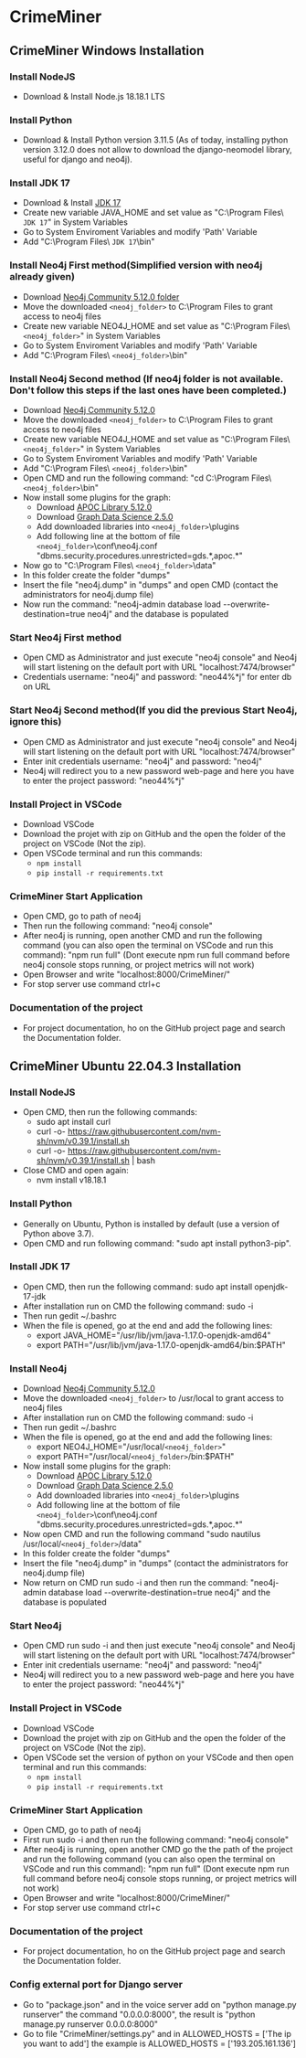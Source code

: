 # CrimeMiner 

## CrimeMiner Windows Installation

### Install NodeJS
- Download & Install Node.js 18.18.1 LTS

### Install Python
- Download & Install Python version 3.11.5 (As of today, installing python version 3.12.0 does not allow to download the django-neomodel library, useful for django and neo4j).

### Install JDK 17 
- Download & Install [JDK 17](https://www.oracle.com/java/technologies/javase/jdk17-archive-downloads.html)
- Create new variable JAVA_HOME and set value as "C:\Program Files\ `JDK 17`" in System Variables
- Go to System Enviroment Variables and modify 'Path' Variable 
- Add "C:\Program Files\ `JDK 17`\bin"

### Install Neo4j First method(Simplified version with neo4j already given)
- Download [Neo4j Community 5.12.0 folder](https://drive.google.com/file/d/1P3TJL8pJirJEB7Pw_XHCD1eqwhVjK-ZP/view?usp=sharing)
- Move the downloaded `<neo4j_folder>` to C:\Program Files to grant access to neo4j files
- Create new variable NEO4J_HOME and set value as "C:\Program Files\ `<neo4j_folder>`" in System Variables
- Go to System Enviroment Variables and modify 'Path' Variable 
- Add "C:\Program Files\ `<neo4j_folder>`\bin"

### Install Neo4j Second method (If neo4j folder is not available.  Don't follow this steps if the last ones have been completed.)
- Download [Neo4j Community 5.12.0](https://neo4j.com/download-thanks/?edition=community&release=5.12.0&flavour=winzip&_ga=2.70199892.534428204.1701943928-1393289357.1701943928)
- Move the downloaded `<neo4j_folder>` to C:\Program Files to grant access to neo4j files
- Create new variable NEO4J_HOME and set value as "C:\Program Files\ `<neo4j_folder>`" in System Variables
- Go to System Enviroment Variables and modify 'Path' Variable 
- Add "C:\Program Files\ `<neo4j_folder>`\bin"
- Open CMD and run the following command: "cd C:\Program Files\ `<neo4j_folder>`\bin"
- Now install some plugins for the graph:
    - Download [APOC Library 5.12.0](https://github.com/neo4j/apoc/releases/download/5.12.0/apoc-5.12.0-core.jar)
    - Download [Graph Data Science 2.5.0](https://github.com/neo4j/graph-data-science/releases/download/2.5.0/neo4j-graph-data-science-2.5.0.jar)
    - Add downloaded libraries into `<neo4j_folder>`\plugins
    - Add following line at the bottom of file `<neo4j_folder>`\conf\neo4j.conf "dbms.security.procedures.unrestricted=gds.\*,apoc.\*" <!--(If you open the README on a editor don't use this "\" in gds. and apoc.)-->
- Now go to "C:\Program Files\ `<neo4j_folder>`\data"
- In this folder create the folder "dumps"
- Insert the file "neo4j.dump" in "dumps" and open CMD (contact the administrators for neo4j.dump file)
- Now run the command: "neo4j-admin database load --overwrite-destination=true neo4j" and the database is populated

### Start Neo4j First method
- Open CMD as Administrator and just execute "neo4j console" and Neo4j will start listening on the default port with URL "localhost:7474/browser"
- Credentials username: "neo4j" and password: "neo44%*j" for enter db on URL

### Start Neo4j Second method(If you did the previous Start Neo4j, ignore this)
- Open CMD as Administrator and just execute "neo4j console" and Neo4j will start listening on the default port with URL "localhost:7474/browser"
- Enter init credentials username: "neo4j" and password: "neo4j"
- Neo4j will redirect you to a new password web-page and here you have to enter the project password: "neo44%*j"

### Install Project in VSCode
- Download VSCode
- Download the projet with zip on GitHub and the open the folder of the project on VSCode (Not the zip).
- Open VSCode terminal and run this commands: 
    - `npm install`
    - `pip install -r requirements.txt`

### CrimeMiner Start Application
- Open CMD, go to path of neo4j
- Then run the following command: "neo4j console"
- After neo4j is running, open another CMD and run the following command (you can also open the terminal on VSCode and run this command): "npm run full" (Dont execute npm run full command before neo4j console stops running, or project metrics will not work)
- Open Browser and write "localhost:8000/CrimeMiner/"
- For stop server use command ctrl+c

### Documentation of the project
- For project documentation, ho on the GitHub project page and search the Documentation folder.

## CrimeMiner Ubuntu 22.04.3 Installation

### Install NodeJS
- Open CMD, then run the following commands:
    - sudo apt install curl
    - curl -o- https://raw.githubusercontent.com/nvm-sh/nvm/v0.39.1/install.sh
    - curl -o- https://raw.githubusercontent.com/nvm-sh/nvm/v0.39.1/install.sh | bash
- Close CMD and open again:
    - nvm install v18.18.1

### Install Python
- Generally on Ubuntu, Python is installed by default (use a version of Python above 3.7).
- Open CMD and run following command: "sudo apt install python3-pip".

### Install JDK 17 
- Open CMD, then run the following command: sudo apt install openjdk-17-jdk
- After installation run on CMD the following command: sudo -i
- Then run gedit ~/.bashrc
- When the file is opened, go at the end and add the following lines:
    - export JAVA_HOME="/usr/lib/jvm/java-1.17.0-openjdk-amd64"
    - export PATH="/usr/lib/jvm/java-1.17.0-openjdk-amd64/bin:$PATH"

### Install Neo4j
- Download [Neo4j Community 5.12.0](https://neo4j.com/download-thanks/?edition=community&release=5.12.0&flavour=unix&_ga=2.215629648.659733033.1701947907-34595816.1701947907)
- Move the downloaded `<neo4j_folder>` to /usr/local to grant access to neo4j files
- After installation run on CMD the following command: sudo -i
- Then run gedit ~/.bashrc
- When the file is opened, go at the end and add the following lines:
    - export NEO4J_HOME="/usr/local/`<neo4j_folder>`"
    - export PATH="/usr/local/`<neo4j_folder>`/bin:$PATH"
- Now install some plugins for the graph:
    - Download [APOC Library 5.12.0](https://github.com/neo4j/apoc/releases/download/5.12.0/apoc-5.12.0-core.jar)
    - Download [Graph Data Science 2.5.0](https://github.com/neo4j/graph-data-science/releases/download/2.5.0/neo4j-graph-data-science-2.5.0.jar)
    - Add downloaded libraries into `<neo4j_folder>`\plugins
    - Add following line at the bottom of file `<neo4j_folder>`\conf\neo4j.conf "dbms.security.procedures.unrestricted=gds.\*,apoc.\*" <!--(If you open the README on a editor don't use this "\" in gds. and apoc.)-->
- Now open CMD and run the following command "sudo nautilus /usr/local/`<neo4j_folder>`/data"
- In this folder create the folder "dumps" 
- Insert the file "neo4j.dump" in "dumps" (contact the administrators for neo4j.dump file)
- Now return on CMD run sudo -i and then run the command: "neo4j-admin database load --overwrite-destination=true neo4j" and the database is populated

### Start Neo4j
- Open CMD run sudo -i and then just execute "neo4j console" and Neo4j will start listening on the default port with URL "localhost:7474/browser"
- Enter init credentials username: "neo4j" and password: "neo4j"
- Neo4j will redirect you to a new password web-page and here you have to enter the project password: "neo44%*j"

### Install Project in VSCode
- Download VSCode
- Download the projet with zip on GitHub and the open the folder of the project on VSCode (Not the zip).
- Open VSCode set the version of python on your VSCode and then open terminal and run this commands: 
    - `npm install`
    - `pip install -r requirements.txt`


### CrimeMiner Start Application
- Open CMD, go to path of neo4j 
- First run sudo -i and then run the following command: "neo4j console"
- After neo4j is running, open another CMD go the the path of the project and run the following command (you can also open the terminal on VSCode and run this command): "npm run full" (Dont execute npm run full command before neo4j console stops running, or project metrics will not work)
- Open Browser and write "localhost:8000/CrimeMiner/"
- For stop server use command ctrl+c

### Documentation of the project
- For project documentation, ho on the GitHub project page and search the Documentation folder.

### Config external port for Django server
- Go to "package.json" and in the voice server add on "python manage.py runserver" the command "0.0.0.0:8000", the result is "python manage.py runserver 0.0.0.0:8000"
- Go to file "CrimeMiner/settings.py" and in ALLOWED_HOSTS = ['The ip you want to add'] the example is ALLOWED_HOSTS = [\'193.205.161.136\'] 
